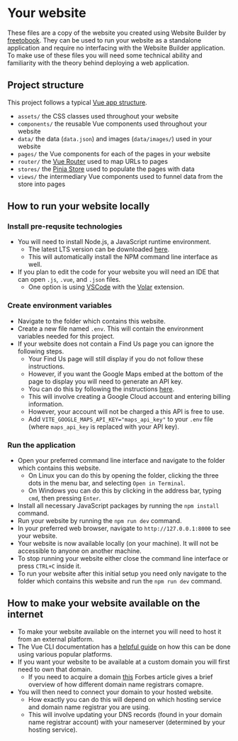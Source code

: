 # Your website

These files are a copy of the website you created using Website Builder by [freetobook](https://en.freetobook.com/). They can be used to run your website as a standalone application and require no interfacing with the Website Builder application. To make use of these files you will need some technical ability and familiarity with the theory behind deploying a web application.



## Project structure

This project follows a typical [Vue app structure](https://worldline.github.io/vuejs-training/views/).

* `assets/` the CSS classes used throughout your website
* `components/` the reusable Vue components used throughout your website
* `data/` the data (`data.json`) and images (`data/images/`) used in your website
* `pages/` the Vue components for each of the pages in your website
* `router/` the [Vue Router](https://router.vuejs.org/introduction.html) used to map URLs to pages
* `stores/` the [Pinia Store](https://pinia.vuejs.org/introduction.html) used to populate the pages with data
* `views/` the intermediary Vue components used to funnel data from the store into pages



## How to run your website locally

### Install pre-requsite technologies

* You will need to install Node.js, a JavaScript runtime environment.
    * The latest LTS version can be downloaded [here](https://nodejs.org/en/download).
    * This will automatically install the NPM command line interface as well.
* If you plan to edit the code for your website you will need an IDE that can open `.js`, `.vue`, and `.json` files.
    * One option is using [VSCode](https://code.visualstudio.com/) with the [Volar](https://marketplace.visualstudio.com/items?itemName=Vue.volar) extension.

### Create environment variables

* Navigate to the folder which contains this website.
* Create a new file named `.env`. This will contain the environment variables needed for this project.
* If your website does not contain a Find Us page you can ignore the following steps.
    * Your Find Us page will still display if you do not follow these instructions.
    * However, if you want the Google Maps embed at the bottom of the page to display you will need to generate an API key.
    * You can do this by following the instructions [here](https://developers.google.com/maps/documentation/embed/quickstart#create-project).
    * This will involve creating a Google Cloud account and entering billing information.
    * However, your account will not be charged a this API is free to use.
    * Add `VITE_GOOGLE_MAPS_API_KEY="maps_api_key"` to your `.env` file (where `maps_api_key` is replaced with your API key).

### Run the application

* Open your preferred command line interface and navigate to the folder which contains this website.
    * On Linux you can do this by opening the folder, clicking the three dots in the menu bar, and selecting `Open in Terminal`.
    * On Windows you can do this by clicking in the address bar, typing `cmd`, then pressing `Enter`.
* Install all necessary JavaScript packages by running the `npm install` command.
* Run your website by running the `npm run dev` command.
* In your preferred web browser, navigate to `http://127.0.0.1:8000` to see your website.
* Your website is now available locally (on your machine). It will not be accessible to anyone on another machine.
* To stop running your website either close the command line interface or press `CTRL+C` inside it.
* To run your website after this initial setup you need only navigate to the folder which contains this website and run the `npm run dev` command.



## How to make your website available on the internet

* To make your website available on the internet you will need to host it from an external platform.
* The Vue CLI documentation has a [helpful guide](https://cli.vuejs.org/guide/deployment.html#platform-guides) on how this can be done using various popular platforms.
* If you want your website to be available at a custom domain you will first need to own that domain.
    * If you need to acquire a domain [this](https://www.forbes.com/uk/advisor/business/software/best-domain-registrar/) Forbes article gives a brief overview of how different domain name registrars comapre.
* You will then need to connect your domain to your hosted website.
    * How exactly you can do this will depend on which hosting service and domain name registrar you are using.
    * This will involve updating your DNS records (found in your domain name registrar account) with your nameserver (determined by your hosting service).

